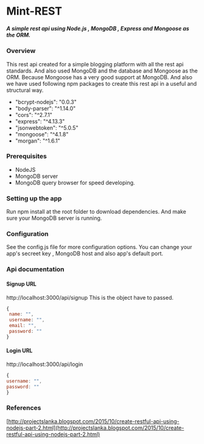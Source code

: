 # Mint-REST

##### A simple rest api using Node.js , MongoDB , Express and Mongoose as the ORM.

### Overview

This rest api created for a simple blogging platform with all the rest api standards. And also used MongoDB and the database and Mongoose as the ORM. Because Mongoose has a very good support at MongoDB. And also we have used following npm packages to create this rest api in a useful and structural way.

*   "bcrypt-nodejs": "0.0.3"
*    "body-parser": "^1.14.0"
*    "cors": "^2.7.1"
*    "express": "^4.13.3"
*    "jsonwebtoken": "^5.0.5"
*    "mongoose": "^4.1.8"
*    "morgan": "^1.6.1"

### Prerequisites

* NodeJS
* MongoDB server
* MongoDB query browser for speed developing.

### Setting up the app

Run npm install at the root folder to download dependencies.
And make sure your MongoDB server is running.

### Configuration

See the config.js file for more configuration options.
You can change your app's secreet key , MongoDB host and also app's default port.

### Api documentation

#### Signup URL
http://localhost:3000/api/signup
This is the object have to passed.
```javascript
{
 name: "",
 username: "",
 email: "",
 password: ""
}
```

#### Login URL
http://localhost:3000/api/login
```javascript
{
username: "",
password: ""
}
```

### References
[http://projectslanka.blogspot.com/2015/10/create-restful-api-using-nodejs-part-2.html](http://projectslanka.blogspot.com/2015/10/create-restful-api-using-nodejs-part-2.html)

